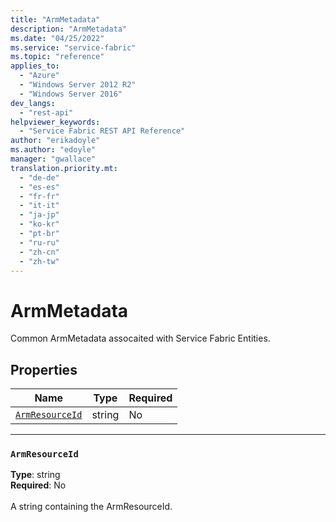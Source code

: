 ```yaml
---
title: "ArmMetadata"
description: "ArmMetadata"
ms.date: "04/25/2022"
ms.service: "service-fabric"
ms.topic: "reference"
applies_to: 
  - "Azure"
  - "Windows Server 2012 R2"
  - "Windows Server 2016"
dev_langs: 
  - "rest-api"
helpviewer_keywords: 
  - "Service Fabric REST API Reference"
author: "erikadoyle"
ms.author: "edoyle"
manager: "gwallace"
translation.priority.mt: 
  - "de-de"
  - "es-es"
  - "fr-fr"
  - "it-it"
  - "ja-jp"
  - "ko-kr"
  - "pt-br"
  - "ru-ru"
  - "zh-cn"
  - "zh-tw"
---
```

# ArmMetadata

Common ArmMetadata assocaited with Service Fabric Entities.

## Properties
| Name | Type | Required |
| --- | --- | --- |
| [`ArmResourceId`](#armresourceid) | string | No |

____
### `ArmResourceId`
__Type__: string <br/>
__Required__: No<br/>
<br/>
A string containing the ArmResourceId.

